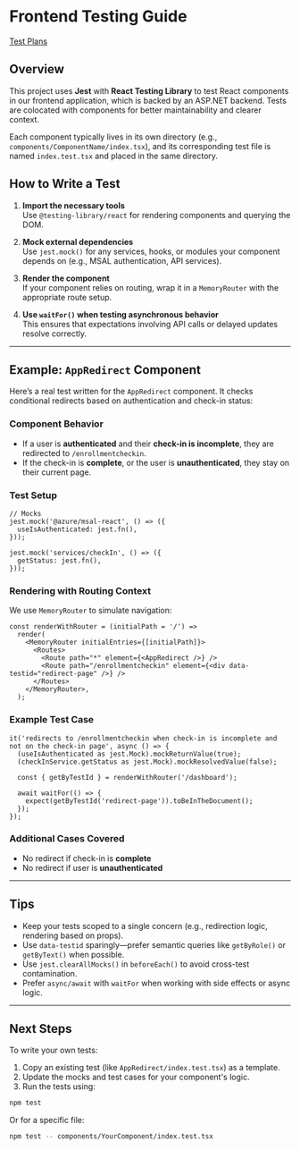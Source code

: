 # Frontend Testing Guide

[Test Plans](/TEST_PLANS.md)

## Overview

This project uses **Jest** with **React Testing Library** to test React components in our frontend application, which is backed by an ASP.NET backend. Tests are colocated with components for better maintainability and clearer context.

Each component typically lives in its own directory (e.g., `components/ComponentName/index.tsx`), and its corresponding test file is named `index.test.tsx` and placed in the same directory.

## How to Write a Test

1. **Import the necessary tools**  
   Use `@testing-library/react` for rendering components and querying the DOM.
   
2. **Mock external dependencies**  
   Use `jest.mock()` for any services, hooks, or modules your component depends on (e.g., MSAL authentication, API services).

3. **Render the component**  
   If your component relies on routing, wrap it in a `MemoryRouter` with the appropriate route setup.

4. **Use `waitFor()` when testing asynchronous behavior**  
   This ensures that expectations involving API calls or delayed updates resolve correctly.

---

## Example: `AppRedirect` Component

Here’s a real test written for the `AppRedirect` component. It checks conditional redirects based on authentication and check-in status:

### Component Behavior

- If a user is **authenticated** and their **check-in is incomplete**, they are redirected to `/enrollmentcheckin`.
- If the check-in is **complete**, or the user is **unauthenticated**, they stay on their current page.

### Test Setup

```tsx
// Mocks
jest.mock('@azure/msal-react', () => ({
  useIsAuthenticated: jest.fn(),
}));

jest.mock('services/checkIn', () => ({
  getStatus: jest.fn(),
}));
```

### Rendering with Routing Context

We use `MemoryRouter` to simulate navigation:

```tsx
const renderWithRouter = (initialPath = '/') =>
  render(
    <MemoryRouter initialEntries={[initialPath]}>
      <Routes>
        <Route path="*" element={<AppRedirect />} />
        <Route path="/enrollmentcheckin" element={<div data-testid="redirect-page" />} />
      </Routes>
    </MemoryRouter>,
  );
```

### Example Test Case

```tsx
it('redirects to /enrollmentcheckin when check-in is incomplete and not on the check-in page', async () => {
  (useIsAuthenticated as jest.Mock).mockReturnValue(true);
  (checkInService.getStatus as jest.Mock).mockResolvedValue(false);

  const { getByTestId } = renderWithRouter('/dashboard');

  await waitFor(() => {
    expect(getByTestId('redirect-page')).toBeInTheDocument();
  });
});
```

### Additional Cases Covered

- No redirect if check-in is **complete**
- No redirect if user is **unauthenticated**

---

## Tips

- Keep your tests scoped to a single concern (e.g., redirection logic, rendering based on props).
- Use `data-testid` sparingly—prefer semantic queries like `getByRole()` or `getByText()` when possible.
- Use `jest.clearAllMocks()` in `beforeEach()` to avoid cross-test contamination.
- Prefer `async/await` with `waitFor` when working with side effects or async logic.

---

## Next Steps

To write your own tests:

1. Copy an existing test (like `AppRedirect/index.test.tsx`) as a template.
2. Update the mocks and test cases for your component's logic.
3. Run the tests using:

```bash
npm test
```

Or for a specific file:

```bash
npm test -- components/YourComponent/index.test.tsx
```
